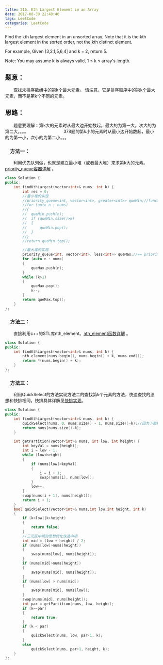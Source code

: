```yaml
---
title: 215. Kth Largest Element in an Array
date: 2017-08-30 22:40:46
tags: LeetCode
categories: LeetCode
---
```


Find the kth largest element in an unsorted array. Note that it is the kth largest element in the sorted order, not the kth distinct element.

For example,
Given [3,2,1,5,6,4] and k = 2, return 5.

Note:
You may assume k is always valid, 1 ≤ k ≤ array's length.

<!--more-->

## 题意：

　　查找未排序数组中的第k个最大元素。 请注意，它是排序顺序中的第k个最大元素，而不是第k个不同的元素。

## 思路：

　　题意要理解：第k大的元素时从最大边开始数起，最大的为第一大，次大的为第二大。。。。
　　　　　　　　378题的第k小的元素时从最小边开始数起，最小的为第一小，次小的为第二小。。。

### 　方法一：

　　利用优先队列做，也就是建立最小堆（或者最大堆）来求第k大的元素。[priority_queue容器详解](http://www.cplusplus.com/reference/queue/priority_queue/?kw=priority_queue) 。

```c++
class Solution {
public:
	int findKthLargest(vector<int>& nums, int k) {
		int res = 0;
		//最小堆的实现
		//priority_queue<int, vector<int>, greater<int>> queMin;//functional
		//for (auto n : nums)
		//{
		//	queMin.push(n);
		//	if (queMin.size()>k)
		//	{
		//		queMin.pop();
		//	}
		//}
		//return queMin.top();

		//最大堆的实现
		priority_queue<int, vector<int>, less<int>> queMax;//== priority_queue<int> queMax   默认构建最大堆
		for (auto n : nums)
		{
			queMax.push(n);
		}
		while (k>1)
		{
			queMax.pop();
			k--;
		}
		return queMax.top();
	}
};
```

### 　方法二：

　　直接利用c++的STL库nth_element。[nth_element函数详解](http://www.cplusplus.com/reference/algorithm/nth_element/?kw=nth_element) 。

```c++
class Solution {
public:
	int findKthLargest(vector<int>& nums, int k) {
		nth_element(nums.begin(), nums.begin() + k, nums.end());
		return *(nums.begin() + k);
	}
};
```

### 　方法三：

　　利用QuickSelect的方法实现方法二的查找第k个元素的方法，快速查找的思想和快排相同，快排具体详解见[快排实现](http://blog.taoaili999.cn/2017/06/20/QuickSort-implement-with-C++/)。

```c++
class Solution {
public:
	int findKthLargest(vector<int>& nums, int k) {
		quickSelect(nums, 0, nums.size() - 1, nums.size()-k);//因为下面排序是从小到大，所以找nums.size()-k处元素
		return nums[nums.size()-k];
	}
	
	int getPartition(vector<int>& nums, int low, int height) {
		int keyVal = nums[height];
		int i = low - 1;
		while (low<height)
		{
			if (nums[low]<keyVal)
			{
				i = i + 1;
				swap(nums[i], nums[low]);
			}
			low++;
		}
		swap(nums[i + 1], nums[height]);
		return i + 1;
	}
	bool quickSelect(vector<int>& nums,int low,int height, int k)
	{
		if (k<low||k>height)
		{
			return false;
		}
		//三元区中项的思想优化快选中项
		int mid = (low + height) / 2;
		if (nums[low]>nums[height])
		{
			swap(nums[low], nums[height]);
		}
		if (nums[mid]>nums[height])
		{
			swap(nums[mid], nums[height]);
		}
		if (nums[low] > nums[mid])
		{
			swap(nums[mid], nums[low]);
		}
		swap(nums[mid], nums[height]);
		int par = getPartition(nums, low, height);
		if (k==par)
		{
			return true;
		}
		if (k < par)
		{
			quickSelect(nums, low, par-1, k);
		}
		else
			quickSelect(nums, par+1, height, k);
	}
};
```

